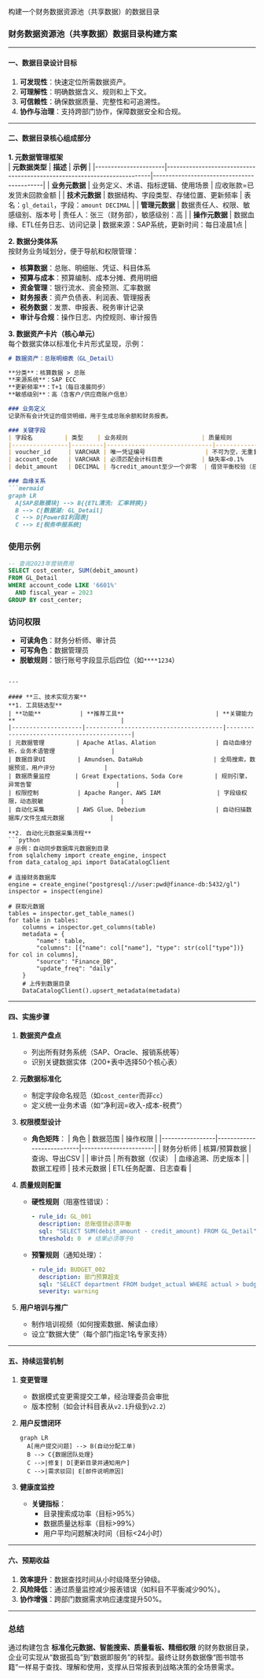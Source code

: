 
构建一个财务数据资源池（共享数据）的数据目录

### 财务数据资源池（共享数据）数据目录构建方案

---

#### **一、数据目录设计目标**
1. **可发现性**：快速定位所需数据资产。
2. **可理解性**：明确数据含义、规则和上下文。
3. **可信赖性**：确保数据质量、完整性和可追溯性。
4. **协作与治理**：支持跨部门协作，保障数据安全和合规。

---

#### **二、数据目录核心组成部分**
**1. 元数据管理框架**  
| **元数据类型**       | **描述**                                                                 | **示例**                                  |
|----------------------|-------------------------------------------------------------------------|-------------------------------------------|
| **业务元数据**       | 业务定义、术语、指标逻辑、使用场景                                      | 应收账款=已发货未回款金额                  |
| **技术元数据**       | 数据结构、字段类型、存储位置、更新频率                                  | 表名：`gl_detail`，字段：`amount DECIMAL` |
| **管理元数据**       | 数据责任人、权限、敏感级别、版本号                                      | 责任人：张三（财务部），敏感级别：高       |
| **操作元数据**       | 数据血缘、ETL任务日志、访问记录                                         | 数据来源：SAP系统，更新时间：每日凌晨1点   |

**2. 数据分类体系**  
按财务业务域划分，便于导航和权限管理：
- **核算数据**：总账、明细账、凭证、科目体系
- **预算与成本**：预算编制、成本分摊、费用明细
- **资金管理**：银行流水、资金预测、汇率数据
- **财务报表**：资产负债表、利润表、管理报表
- **税务数据**：发票、申报表、税务审计记录
- **审计与合规**：操作日志、内控规则、审计报告

**3. 数据资产卡片（核心单元）**  
每个数据实体以标准化卡片形式呈现，示例：
```markdown
# 数据资产：总账明细表（GL_Detail）

**分类**：核算数据 > 总账  
**来源系统**：SAP ECC  
**更新频率**：T+1（每日凌晨同步）  
**敏感级别**：高（含客户/供应商账户信息）  

### 业务定义
记录所有会计凭证的借贷明细，用于生成总账余额和财务报表。

### 关键字段
| 字段名         | 类型    | 业务规则                     | 质量规则                 |
|----------------|---------|------------------------------|--------------------------|
| voucher_id     | VARCHAR | 唯一凭证编号                 | 不可为空，无重复值       |
| account_code   | VARCHAR | 必须匹配会计科目表           | 缺失率<0.1%              |
| debit_amount   | DECIMAL | 与credit_amount至少一个非零  | 借贷平衡校验（总和=0）   |

### 血缘关系
```mermaid
graph LR
  A[SAP总账模块] --> B{{ETL清洗: 汇率转换}}
  B --> C[数据湖: GL_Detail]
  C --> D[PowerBI利润表]
  C --> E[税务申报系统]
```

### 使用示例
```sql
-- 查询2023年营销费用
SELECT cost_center, SUM(debit_amount) 
FROM GL_Detail 
WHERE account_code LIKE '6601%' 
  AND fiscal_year = 2023 
GROUP BY cost_center;
```

### 访问权限
- **可读角色**：财务分析师、审计员  
- **可写角色**：数据管理员  
- **脱敏规则**：银行账号字段显示后四位（如`****1234`） 
```

---

#### **三、技术实现方案**
**1. 工具链选型**  
| **功能**           | **推荐工具**                          | **关键能力**                              |
|--------------------|---------------------------------------|-------------------------------------------|
| 元数据管理         | Apache Atlas、Alation                 | 自动血缘分析，业务术语管理                |
| 数据目录UI         | Amundsen、DataHub                    | 全局搜索，数据预览，用户评分              |
| 数据质量监控       | Great Expectations、Soda Core         | 规则引擎，异常告警                        |
| 权限控制           | Apache Ranger、AWS IAM                | 字段级权限，动态脱敏                      |
| 自动化采集         | AWS Glue、Debezium                    | 自动扫描数据库/文件生成元数据             |

**2. 自动化元数据采集流程**  
```python
# 示例：自动同步数据库元数据到目录
from sqlalchemy import create_engine, inspect
from data_catalog_api import DataCatalogClient

# 连接财务数据库
engine = create_engine("postgresql://user:pwd@finance-db:5432/gl")
inspector = inspect(engine)

# 获取元数据
tables = inspector.get_table_names()
for table in tables:
    columns = inspector.get_columns(table)
    metadata = {
        "name": table,
        "columns": [{"name": col["name"], "type": str(col["type"])} for col in columns],
        "source": "Finance_DB",
        "update_freq": "daily"
    }
    # 上传到数据目录
    DataCatalogClient().upsert_metadata(metadata)
```

---

#### **四、实施步骤**
1. **数据资产盘点**  
   - 列出所有财务系统（SAP、Oracle、报销系统等）
   - 识别关键数据实体（200+表中选择50个核心表）

2. **元数据标准化**  
   - 制定字段命名规范（如`cost_center`而非`cc`）
   - 定义统一业务术语（如“净利润=收入-成本-税费”）

3. **权限模型设计**  
   - **角色矩阵**：
     | 角色            | 数据范围                  | 操作权限               |
     |-----------------|---------------------------|-----------------------|
     | 财务分析师      | 核算/预算数据             | 查询、导出CSV         |
     | 审计员          | 所有数据（仅读）          | 血缘追溯、历史版本    |
     | 数据工程师      | 技术元数据                | ETL任务配置、日志查看 |

4. **质量规则配置**  
   - **硬性规则**（阻塞性错误）：
     ```yaml
     - rule_id: GL_001
       description: 总账借贷必须平衡
       sql: "SELECT SUM(debit_amount - credit_amount) FROM GL_Detail"
       threshold: 0  # 结果必须等于0
     ```
   - **预警规则**（通知处理）：
     ```yaml
     - rule_id: BUDGET_002
       description: 部门预算超支
       sql: "SELECT department FROM budget_actual WHERE actual > budget * 1.2"
       severity: warning
     ```

5. **用户培训与推广**  
   - 制作培训视频（如何搜索数据、解读血缘）
   - 设立“数据大使”（每个部门指定1名专家支持）

---

#### **五、持续运营机制**
1. **变更管理**  
   - 数据模式变更需提交工单，经治理委员会审批
   - 版本控制（如会计科目表从`v2.1`升级到`v2.2`）

2. **用户反馈闭环**  
   ```mermaid
   graph LR
     A[用户提交问题] --> B(自动分配工单)
     B --> C{数据团队处理}
     C -->|修复| D[更新目录并通知用户]
     C -->|需求驳回| E[邮件说明原因]
   ```

3. **健康度监控**  
   - **关键指标**：
     - 目录搜索成功率（目标>95%）
     - 数据质量达标率（目标>99%）
     - 用户平均问题解决时间（目标<24小时）

---

#### **六、预期收益**
1. **效率提升**：数据查找时间从小时级降至分钟级。
2. **风险降低**：通过质量监控减少报表错误（如科目不平衡减少90%）。
3. **协作增强**：跨部门数据需求响应速度提升50%。

---

### **总结**
通过构建包含 **标准化元数据、智能搜索、质量看板、精细权限** 的财务数据目录，企业可实现从“数据孤岛”到“数据即服务”的转型。最终让财务数据像“图书馆书籍”一样易于查找、理解和使用，支撑从日常报表到战略决策的全场景需求。